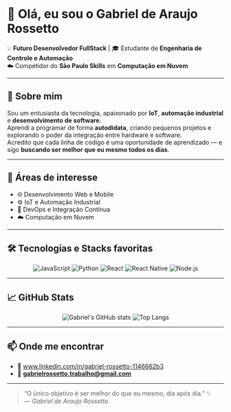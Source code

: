 # 👋 Olá, eu sou o Gabriel de Araujo Rossetto  

💡 **Futuro Desenvolvedor FullStack** | 🎓 Estudante de **Engenharia de Controle e Automação**  
☁️ Competidor do **São Paulo Skills** em **Computação em Nuvem**  

---

## 🚀 Sobre mim
Sou um entusiasta da tecnologia, apaixonado por **IoT**, **automação industrial** e **desenvolvimento de software**.  
Aprendi a programar de forma **autodidata**, criando pequenos projetos e explorando o poder da integração entre hardware e software.  
Acredito que cada linha de código é uma oportunidade de aprendizado — e sigo **buscando ser melhor que eu mesmo todos os dias**.  

---

## 🧠 Áreas de interesse
- 🌐 Desenvolvimento Web e Mobile  
- ⚙️ IoT e Automação Industrial  
- 🐳 DevOps e Integração Contínua  
- ☁️ Computação em Nuvem  

---

## 🛠️ Tecnologias e Stacks favoritas
<div align="center">

![JavaScript](https://img.shields.io/badge/JavaScript-F7DF1E?style=for-the-badge&logo=javascript&logoColor=000)
![Python](https://img.shields.io/badge/Python-3776AB?style=for-the-badge&logo=python&logoColor=fff)
![React](https://img.shields.io/badge/React-61DAFB?style=for-the-badge&logo=react&logoColor=000)
![React Native](https://img.shields.io/badge/React_Native-20232A?style=for-the-badge&logo=react&logoColor=61DAFB)
![Node.js](https://img.shields.io/badge/Node.js-43853D?style=for-the-badge&logo=node.js&logoColor=white)

</div>

---

## 📈 GitHub Stats
<div align="center">

![Gabriel's GitHub stats](https://github-readme-stats.vercel.app/api?username=GABRIELAROSSETTO&show_icons=true&theme=tokyonight)
![Top Langs](https://github-readme-stats.vercel.app/api/top-langs/?username=GABRIELAROSSETTO&layout=compact&theme=tokyonight)

</div>

---

## 📫 Onde me encontrar
- 💼 www.linkedin.com/in/gabriel-rossetto-1146662b3 
- 📧 **gabrielrossetto.trabalho@gmail.com**   

---

> “O único objetivo é ser melhor do que eu mesmo, dia após dia.” ✨  
> — *Gabriel de Araujo Rossetto*


